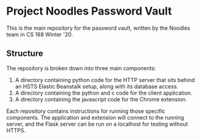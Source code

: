 # Project Noodles Password Vault

This is the main repository for the password vault, written by the Noodles team in CS 188 Winter '20.

## Structure

The repository is broken down into three main components:
1. A directory containing python code for the HTTP server that sits behind an HSTS Elastic Beanstalk setup, along with its database access.
2. A directory containing the python and c code for the client application.
3. A directory containing the javascript code for the Chrome extension.
    
Each repository contains instructions for running those specific components. The application and extension will connect to the running server, and the Flask server can be run on a localhost for testing without HTTPS.

